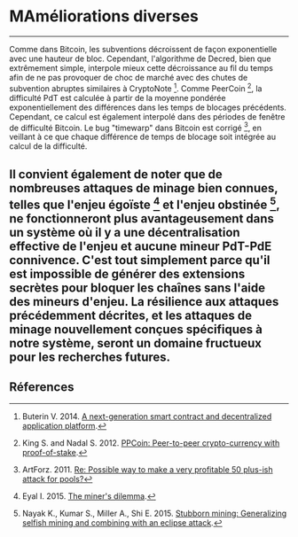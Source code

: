 # **MAméliorations diverses**

---

Comme dans Bitcoin, les subventions décroissent de façon exponentielle avec une hauteur de bloc. Cependant, l'algorithme de Decred, bien que extrêmement simple, interpole mieux cette décroissance au fil du temps afin de ne pas provoquer de choc de marché avec des chutes de subvention abruptes similaires à CryptoNote [^1]. Comme PeerCoin [^2], la difficulté PdT est calculée à partir de la moyenne pondérée exponentiellement des différences dans les temps de blocages précédents. Cependant, ce calcul est également interpolé dans des périodes de fenêtre de difficulté Bitcoin. Le bug "timewarp" dans Bitcoin est corrigé [^3], en veillant à ce que chaque différence de temps de blocage soit intégrée au calcul de la difficulté.

Il convient également de noter que de nombreuses attaques de minage bien connues, telles que l'enjeu égoïste [^4] et l'enjeu obstinée [^5], ne fonctionneront plus avantageusement dans un système où il y a une décentralisation effective de l'enjeu et aucune mineur PdT-PdE connivence. C'est tout simplement parce qu'il est impossible de générer des extensions secrètes pour bloquer les chaînes sans l'aide des mineurs d'enjeu. La résilience aux attaques précédemment décrites, et les attaques de minage nouvellement conçues spécifiques à notre système, seront un domaine fructueux pour les recherches futures.
---

## **<i class="fa fa-book"></i> Réferences**

[^1]: Buterin V. 2014. [A next-generation smart contract and decentralized application platform](https://decred.org/research/buterin2014.pdf).
[^2]: King S. and Nadal S. 2012. [PPCoin: Peer-to-peer crypto-currency with proof-of-stake](https://decred.org/research/king2012.pdf).
[^3]: ArtForz. 2011. [Re: Possible way to make a very profitable 50 plus-ish attack for pools?](https://decred.org/research/artforz2011.pdf)
[^4]: Eyal I. 2015. [The miner's dilemma](https://decred.org/research/eyal2015.pdf).
[^5]: Nayak K., Kumar S., Miller A., Shi E. 2015. [Stubborn mining: Generalizing selfish mining and combining with an eclipse attack](https://decred.org/research/nayak2015.pdf).